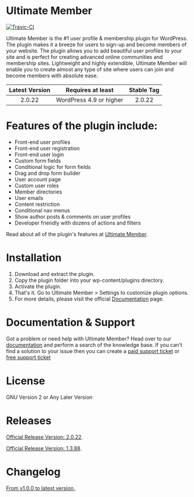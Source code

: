 Ultimate Member 
==============

[![Travic-CI](https://travis-ci.org/ultimatemember/ultimatemember.svg?branch=master)](https://travis-ci.org/ultimatemember/ultimatemember)

Ultimate Member is the #1 user profile & membership plugin for WordPress. The plugin makes it a breeze for users to sign-up and become members of your website. The plugin allows you to add beautiful user profiles to your site and is perfect for creating advanced online communities and membership sites. Lightweight and highly extendible, Ultimate Member will enable you to create almost any type of site where users can join and become members with absolute ease.

| Latest Version |Requires at least|Stable Tag|
| :------------: |:------------:|:------------:|
| 2.0.22 | WordPress 4.9 or higher| 2.0.22 |


Features of the plugin include:
======================
- Front-end user profiles
- Front-end user registration
- Front-end user login
- Custom form fields
- Conditional logic for form fields
- Drag and drop form builder
- User account page
- Custom user roles
- Member directories
- User emails
- Content restriction
- Conditional nav menus
- Show author posts & comments on user profiles
- Developer friendly with dozens of actions and filters

Read about all of the plugin's features at [Ultimate Member](https://ultimatemember.com/).

Installation
======================
1. Download and extract the plugin.
2. Copy the plugin folder into your wp-content/plugins directory.
3. Activate the plugin.
4. That's it. Go to Ultimate Member > Settings to customize plugin options.
5. For more details, please visit the official [Documentation](https://ultimatemember.com/docs/) page.

Documentation & Support
======================
Got a problem or need help with Ultimate Member? Head over to our [documentation](http://docs.ultimatemember.com/) and perform a search of the knowledge base. If you can’t find a solution to your issue then you can create a [paid support ticket](https://ultimatemember.com/support-contact/) or [free support ticket](https://wordpress.org/support/plugin/ultimate-member)


License
====================
GNU Version 2 or Any Later Version

Releases
====================
[Official Release Version: 2.0.22](https://github.com/ultimatemember/ultimatemember/releases/tag/2.0.22).

[Official Release Version: 1.3.88](https://github.com/ultimatemember/ultimatemember/releases).

Changelog
====================
[ From v1.0.0 to latest version ](https://wordpress.org/plugins/ultimate-member/changelog/).

